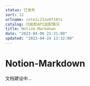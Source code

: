 ```yaml
---
status: 已发布
sort: 12
urlname: cote1c23zw9f10tz
catalog: 功能和API适配情况
title: Notion-Markdown
date: "2023-04-06 21:31:00"
updated: "2023-04-24 13:32:00"
---
```


# Notion-Markdown

文档建设中…
